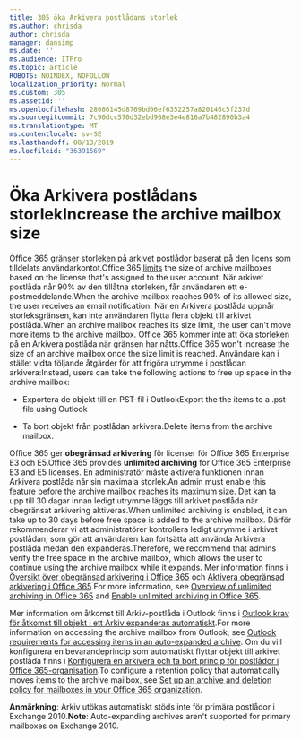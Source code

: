 ```yaml
---
title: 305 öka Arkivera postlådans storlek
ms.author: chrisda
author: chrisda
manager: dansimp
ms.date: ''
ms.audience: ITPro
ms.topic: article
ROBOTS: NOINDEX, NOFOLLOW
localization_priority: Normal
ms.custom: 305
ms.assetid: ''
ms.openlocfilehash: 28086145d8769bd06ef6352257a820146c5f237d
ms.sourcegitcommit: 7c90dcc570d32ebd968e3e4e816a7b482890b3a4
ms.translationtype: MT
ms.contentlocale: sv-SE
ms.lasthandoff: 08/13/2019
ms.locfileid: "36391569"
---
```

# <a name="increase-the-archive-mailbox-size"></a><span data-ttu-id="fcfa3-102">Öka Arkivera postlådans storlek</span><span class="sxs-lookup"><span data-stu-id="fcfa3-102">Increase the archive mailbox size</span></span>

<span data-ttu-id="fcfa3-103">Office 365 [gränser](https://docs.microsoft.com/office365/servicedescriptions/exchange-online-service-description/exchange-online-limits#mailbox-storage-limits) storleken på arkivet postlådor baserat på den licens som tilldelats användarkontot.</span><span class="sxs-lookup"><span data-stu-id="fcfa3-103">Office 365 [limits](https://docs.microsoft.com/office365/servicedescriptions/exchange-online-service-description/exchange-online-limits#mailbox-storage-limits) the size of archive mailboxes based on the license that's assigned to the user account.</span></span> <span data-ttu-id="fcfa3-104">När arkivet postlåda når 90% av den tillåtna storleken, får användaren ett e-postmeddelande.</span><span class="sxs-lookup"><span data-stu-id="fcfa3-104">When the archive mailbox reaches 90% of its allowed size, the user receives an email notification.</span></span> <span data-ttu-id="fcfa3-105">När en Arkivera postlåda uppnår storleksgränsen, kan inte användaren flytta flera objekt till arkivet postlåda.</span><span class="sxs-lookup"><span data-stu-id="fcfa3-105">When an archive mailbox reaches its size limit, the user can't move more items to the archive mailbox.</span></span> <span data-ttu-id="fcfa3-106">Office 365 kommer inte att öka storleken på en Arkivera postlåda när gränsen har nåtts.</span><span class="sxs-lookup"><span data-stu-id="fcfa3-106">Office 365 won't increase the size of an archive mailbox once the size limit is reached.</span></span> <span data-ttu-id="fcfa3-107">Användare kan i stället vidta följande åtgärder för att frigöra utrymme i postlådan arkivera:</span><span class="sxs-lookup"><span data-stu-id="fcfa3-107">Instead, users can take the following actions to free up space in the archive mailbox:</span></span>

- <span data-ttu-id="fcfa3-108">Exportera de objekt till en PST-fil i Outlook</span><span class="sxs-lookup"><span data-stu-id="fcfa3-108">Export the the items to a .pst file using Outlook</span></span>

- <span data-ttu-id="fcfa3-109">Ta bort objekt från postlådan arkivera.</span><span class="sxs-lookup"><span data-stu-id="fcfa3-109">Delete items from the archive mailbox.</span></span>

<span data-ttu-id="fcfa3-110">Office 365 ger **obegränsad arkivering** för licenser för Office 365 Enterprise E3 och E5.</span><span class="sxs-lookup"><span data-stu-id="fcfa3-110">Office 365 provides **unlimited archiving** for Office 365 Enterprise E3 and E5 licenses.</span></span> <span data-ttu-id="fcfa3-111">En administratör måste aktivera funktionen innan Arkivera postlåda når sin maximala storlek.</span><span class="sxs-lookup"><span data-stu-id="fcfa3-111">An admin must enable this feature before the archive mailbox reaches its maximum size.</span></span> <span data-ttu-id="fcfa3-112">Det kan ta upp till 30 dagar innan ledigt utrymme läggs till arkivet postlåda när obegränsat arkivering aktiveras.</span><span class="sxs-lookup"><span data-stu-id="fcfa3-112">When unlimited archiving is enabled, it can take up to 30 days before free space is added to the archive mailbox.</span></span> <span data-ttu-id="fcfa3-113">Därför rekommenderar vi att administratörer kontrollera ledigt utrymme i arkivet postlådan, som gör att användaren kan fortsätta att använda Arkivera postlåda medan den expanderas.</span><span class="sxs-lookup"><span data-stu-id="fcfa3-113">Therefore, we recommend that admins verify the free space in the archive mailbox, which allows the user to continue using the archive mailbox while it expands.</span></span> <span data-ttu-id="fcfa3-114">Mer information finns i [Översikt över obegränsad arkivering i Office 365](https://docs.microsoft.com/office365/securitycompliance/unlimited-archiving) och [Aktivera obegränsad arkivering i Office 365](https://docs.microsoft.com/office365/securitycompliance/enable-unlimited-archiving).</span><span class="sxs-lookup"><span data-stu-id="fcfa3-114">For more information, see [Overview of unlimited archiving in Office 365](https://docs.microsoft.com/office365/securitycompliance/unlimited-archiving) and [Enable unlimited archiving in Office 365](https://docs.microsoft.com/office365/securitycompliance/enable-unlimited-archiving).</span></span>

<span data-ttu-id="fcfa3-115">Mer information om åtkomst till Arkiv-postlåda i Outlook finns i [Outlook krav för åtkomst till objekt i ett Arkiv expanderas automatiskt](https://docs.microsoft.com/office365/securitycompliance/unlimited-archiving#outlook-requirements-for-accessing-items-in-an-auto-expanded-archive).</span><span class="sxs-lookup"><span data-stu-id="fcfa3-115">For more information on accessing the archive mailbox from Outlook, see [Outlook requirements for accessing items in an auto-expanded archive](https://docs.microsoft.com/office365/securitycompliance/unlimited-archiving#outlook-requirements-for-accessing-items-in-an-auto-expanded-archive).</span></span> <span data-ttu-id="fcfa3-116">Om du vill konfigurera en bevarandeprincip som automatiskt flyttar objekt till arkivet postlåda finns i [Konfigurera en arkivera och ta bort princip för postlådor i Office 365-organisation](https://docs.microsoft.com/office365/securitycompliance/set-up-an-archive-and-deletion-policy-for-mailboxes).</span><span class="sxs-lookup"><span data-stu-id="fcfa3-116">To configure a retention policy that automatically moves items to the archive mailbox, see [Set up an archive and deletion policy for mailboxes in your Office 365 organization](https://docs.microsoft.com/office365/securitycompliance/set-up-an-archive-and-deletion-policy-for-mailboxes).</span></span>

<span data-ttu-id="fcfa3-117">**Anmärkning**: Arkiv utökas automatiskt stöds inte för primära postlådor i Exchange 2010.</span><span class="sxs-lookup"><span data-stu-id="fcfa3-117">**Note**: Auto-expanding archives aren't supported for primary mailboxes on Exchange 2010.</span></span>
